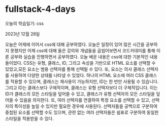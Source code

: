 # fullstack-4-days

오늘의 학습일기: css

2023년 12월 28일

오늘은 어제에 이어서 css에 대해 공부하였다. 오늘은 일정이 있어 많은 시간을 공부하지 못했지만 어제 css에 대해 들은 강의와 개념들을 곱씹어보면서 코드카데미를 통해 이론 공부와 실습을 진행하면서 공부하였다.
오늘 배운 내용은 css에 대한 기본적인 내용들이었다. 
CSS는 유형, 클래스, ID, 그리고 속성을 기반으로 HTML 요소를 선택할 수 있었고,모든 요소는 범용 선택자를 통해 선택될 수 있다. 또, 요소는 의사 클래스 선택자를 사용하여 다양한 상태를 나타낼 수 있었다.
하나의 HTML 요소에 여러 CSS 클래스를 적용할 수 있으며, 클래스는 재사용이 가능하지만, ID는 한 번만 사용될 수 있습니다. 그리고 ID는 클래스보다 구체적이며, 클래스는 유형 선택자보다 더 구체적입니다. 
이는 ID가 클래스의 모든 스타일을 덮어쓸 수 있고, 클래스가 유형 선택자의 모든 스타일을 덮어쓸 수 있음을 의미한다. 또, 여러 선택자를 연결하여 특정 요소를 선택할 수 있고, 선택자의 특이성을 높일 수 있지만 필요한 경우에 사용된다.
선택자들을 공백으로 구분하여 중첩된 요소를 선택할 수도 있으며, 관련 없는 여러 선택자들은 쉼표로 구분하여 동일한 스타일을 적용받을 수 있다. 
